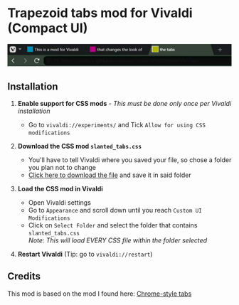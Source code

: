 # Trapezoid tabs mod for Vivaldi (Compact UI)
![Demo](https://github.com/DavidBevi/vivaldi_trapezoid_tabs/blob/main/demo.gif?raw=true)

## Installation
1. **Enable support for CSS mods** - *This must be done only once per Vivaldi installation*
   - Go to `vivaldi://experiments/` and Tick `Allow for using CSS modifications`

2. **Download the CSS mod `slanted_tabs.css`**
   - You'll have to tell Vivaldi where you saved your file, so chose a folder you plan not to change
   - [Click here to download the file](https://github.com/DavidBevi/vivaldi_trapezoid_tabs/releases/download/v1/slanted_tabs.css) and save it in said folder

3. **Load the CSS mod in Vivaldi**
   - Open Vivaldi settings
   - Go to `Appearance` and scroll down until you reach `Custom UI Modifications`
   - Click on `Select Folder` and select the folder that contains `slanted_tabs.css`</br>*Note: This will load EVERY CSS file within the folder selected*

4. **Restart Vivaldi** (Tip: go to `vivaldi://restart`)

## Credits
This mod is based on the mod I found here: [Chrome-style tabs](https://forum.vivaldi.net/topic/36887/chrome-style-tabs)
